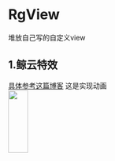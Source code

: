 # RgView
堆放自己写的自定义view

## 1.鲸云特效
[具体参考这篇博客](https://juejin.im/post/5d033e46e51d4550723b13e6)
这是实现动画 <br>
<img src="https://github.com/roger1245/RgView/blob/master/1.gif" width = 28% height = 18% div align=right/>
